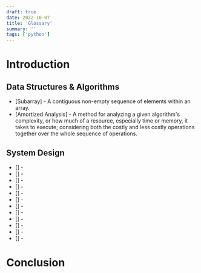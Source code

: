 ```yaml
---
draft: true
date: 2022-10-07
title: 'Glossary'
summary: ''
tags: ['python']
---
```


# Introduction

## Data Structures & Algorithms

- [Subarray] - A contiguous non-empty sequence of elements within an array.
- [Amortized Analysis] - A method for analyzing a given algorithm's complexity, or how much of a resource, especially time or memory, it takes to execute; considering both the costly and less costly operations together over the whole sequence of operations.

## System Design

- [] -
- [] -
- [] -
- [] -
- [] -
- [] -
- [] -
- [] -
- [] -
- [] -
- [] -
- [] -

# Conclusion
